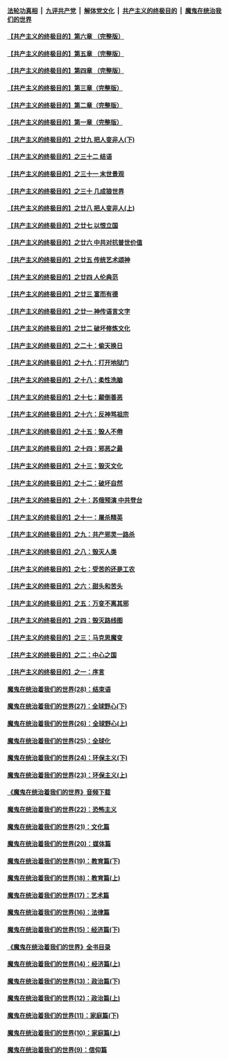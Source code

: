 ####  [法轮功真相](../../../../basic/blob/master/README.md?t=07081631) &nbsp;|&nbsp; [九评共产党](../../../../9ping.md/blob/master/README.md?t=07081631) &nbsp;|&nbsp; [解体党文化](../../../../jtdwh.md/blob/master/README.md?t=07081631)  &nbsp;|&nbsp; [共产主义的终极目的](../../../../gczydzjmd.md/blob/master/README.md?t=07081631) &nbsp;|&nbsp; [魔鬼在统治我们的世界](../../../../mgztzwmdsj.md/blob/master/README.md?t=07081631) 

#### [【共产主义的终极目的】第六章 （完整版）](../pages/nsc422/n11428913.md?t=07081631) 

#### [【共产主义的终极目的】第五章 （完整版）](../pages/nsc422/n11428912.md?t=07081631) 

#### [【共产主义的终极目的】第四章 （完整版）](../pages/nsc422/n11428907.md?t=07081631) 

#### [【共产主义的终极目的】第三章（完整版）](../pages/nsc422/n11428848.md?t=07081631) 

#### [【共产主义的终极目的】第二章（完整版）](../pages/nsc422/n11428831.md?t=07081631) 

#### [【共产主义的终极目的】第一章（完整版）](../pages/nsc422/n11417651.md?t=07081631) 

#### [【共产主义的终极目的】之廿九 把人变非人(下)](../pages/nsc422/n11344140.md?t=07081631) 

#### [【共产主义的终极目的】之三十二 结语](../pages/nsc422/n11360535.md?t=07081631) 

#### [【共产主义的终极目的】之三十一 末世景观](../pages/nsc422/n11351129.md?t=07081631) 

#### [【共产主义的终极目的】之三十 几成狼世界](../pages/nsc422/n11348280.md?t=07081631) 

#### [【共产主义的终极目的】之廿八 把人变非人(上)](../pages/nsc422/n11340492.md?t=07081631) 

#### [【共产主义的终极目的】之廿七 以恨立国](../pages/nsc422/n11336944.md?t=07081631) 

#### [【共产主义的终极目的】之廿六 中共对抗普世价值](../pages/nsc422/n11324785.md?t=07081631) 

#### [【共产主义的终极目的】之廿五 传统艺术颂神](../pages/nsc422/n11296396.md?t=07081631) 

#### [【共产主义的终极目的】之廿四 人伦典范](../pages/nsc422/n11296397.md?t=07081631) 

#### [【共产主义的终极目的】之廿三 富而有德](../pages/nsc422/n11283598.md?t=07081631) 

#### [【共产主义的终极目的】之廿一 神传语言文字](../pages/nsc422/n11263265.md?t=07081631) 

#### [【共产主义的终极目的】之廿二 破坏修炼文化](../pages/nsc422/n11245728.md?t=07081631) 

#### [【共产主义的终极目的】之二十：偷天换日](../pages/nsc422/n11238846.md?t=07081631) 

#### [【共产主义的终极目的】之十九：打开地狱门](../pages/nsc422/n11206376.md?t=07081631) 

#### [【共产主义的终极目的】之十八：柔性洗脑](../pages/nsc422/n11199994.md?t=07081631) 

#### [【共产主义的终极目的】之十七：颠倒善恶](../pages/nsc422/n11179782.md?t=07081631) 

#### [【共产主义的终极目的】之十六：反神骂祖宗](../pages/nsc422/n11166798.md?t=07081631) 

#### [【共产主义的终极目的】之十五：毁人不倦](../pages/nsc422/n11166792.md?t=07081631) 

#### [【共产主义的终极目的】之十四：邪恶之最](../pages/nsc422/n11150249.md?t=07081631) 

#### [【共产主义的终极目的】之十三：毁灭文化](../pages/nsc422/n11135227.md?t=07081631) 

#### [【共产主义的终极目的】之十二：破坏自然](../pages/nsc422/n11135214.md?t=07081631) 

#### [【共产主义的终极目的】之十：苏俄预演 中共登台](../pages/nsc422/n11118424.md?t=07081631) 

#### [【共产主义的终极目的】之十一：屠杀精英](../pages/nsc422/n11118442.md?t=07081631) 

#### [【共产主义的终极目的】之九：共产邪灵一路杀](../pages/nsc422/n11114139.md?t=07081631) 

#### [【共产主义的终极目的】之八：毁灭人类](../pages/nsc422/n11108503.md?t=07081631) 

#### [【共产主义的终极目的】之七：受苦的还是工农](../pages/nsc422/n11101809.md?t=07081631) 

#### [【共产主义的终极目的】之六：甜头和苦头](../pages/nsc422/n11096971.md?t=07081631) 

#### [【共产主义的终极目的】之五：万变不离其邪](../pages/nsc422/n11091285.md?t=07081631) 

#### [【共产主义的终极目的】之四：毁灭路线图](../pages/nsc422/n11086284.md?t=07081631) 

#### [【共产主义的终极目的】之三：马克思魔变](../pages/nsc422/n11061941.md?t=07081631) 

#### [【共产主义的终极目的】之二：中心之国](../pages/nsc422/n11047728.md?t=07081631) 

#### [【共产主义的终极目的】之一：序言](../pages/nsc422/n11086077.md?t=07081631) 

#### [魔鬼在统治着我们的世界(28)：结束语](../pages/nsc422/n10936246.md?t=07081631) 

#### [魔鬼在统治着我们的世界(27)：全球野心(下)](../pages/nsc422/n10928319.md?t=07081631) 

#### [魔鬼在统治着我们的世界(26)：全球野心(上)](../pages/nsc422/n10900318.md?t=07081631) 

#### [魔鬼在统治着我们的世界(25)：全球化](../pages/nsc422/n10788205.md?t=07081631) 

#### [魔鬼在统治着我们的世界(24)：环保主义(下)](../pages/nsc422/n10695307.md?t=07081631) 

#### [魔鬼在统治着我们的世界(23)：环保主义(上)](../pages/nsc422/n10688613.md?t=07081631) 

#### [《魔鬼在统治着我们的世界》音频下载](../pages/nsc422/n10635553.md?t=07081631) 

#### [魔鬼在统治着我们的世界(22)：恐怖主义](../pages/nsc422/n10614727.md?t=07081631) 

#### [魔鬼在统治着我们的世界(21)：文化篇](../pages/nsc422/n10597706.md?t=07081631) 

#### [魔鬼在统治着我们的世界(20)：媒体篇](../pages/nsc422/n10586579.md?t=07081631) 

#### [魔鬼在统治着我们的世界(19)：教育篇(下)](../pages/nsc422/n10564808.md?t=07081631) 

#### [魔鬼在统治着我们的世界(18)：教育篇(上)](../pages/nsc422/n10526970.md?t=07081631) 

#### [魔鬼在统治着我们的世界(17)：艺术篇](../pages/nsc422/n10499093.md?t=07081631) 

#### [魔鬼在统治着我们的世界(16)：法律篇](../pages/nsc422/n10485969.md?t=07081631) 

#### [魔鬼在统治着我们的世界(15)：经济篇(下)](../pages/nsc422/n10469975.md?t=07081631) 

#### [《魔鬼在统治着我们的世界》全书目录](../pages/nsc422/n10464261.md?t=07081631) 

#### [魔鬼在统治着我们的世界(14)：经济篇(上)](../pages/nsc422/n10457370.md?t=07081631) 

#### [魔鬼在统治着我们的世界(13)：政治篇(下)](../pages/nsc422/n10448270.md?t=07081631) 

#### [魔鬼在统治着我们的世界(12)：政治篇(上)](../pages/nsc422/n10444576.md?t=07081631) 

#### [魔鬼在统治着我们的世界(11)：家庭篇(下)](../pages/nsc422/n10440961.md?t=07081631) 

#### [魔鬼在统治着我们的世界(10)：家庭篇(上)](../pages/nsc422/n10435448.md?t=07081631) 

#### [魔鬼在统治着我们的世界(9)：信仰篇](../pages/nsc422/n10432159.md?t=07081631) 

